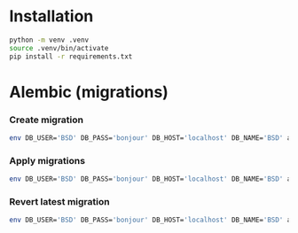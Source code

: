 # Installation

```bash
python -m venv .venv
source .venv/bin/activate
pip install -r requirements.txt
```


# Alembic (migrations)

### Create migration
```bash
env DB_USER='BSD' DB_PASS='bonjour' DB_HOST='localhost' DB_NAME='BSD' alembic revision --autogenerate -m "Create a baseline migrations"
```

### Apply migrations
```bash
env DB_USER='BSD' DB_PASS='bonjour' DB_HOST='localhost' DB_NAME='BSD' alembic upgrade head
```

### Revert latest migration
```bash
env DB_USER='BSD' DB_PASS='bonjour' DB_HOST='localhost' DB_NAME='BSD' alembic downgrade -1
```